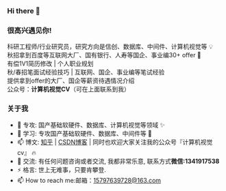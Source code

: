 ### Hi there 👋

### 很高兴遇见你! 

科研工程师/行业研究员，研究方向是信创、数据库、中间件、计算机视觉等 💡\
秋招拿到百度等互联网大厂、国有银行、人寿等国企、事业编30+ offer 🤞\
有偿1V1简历修改 | 个人职业规划\
秋/春招笔面试经验技巧 | 互联网、国企、事业编等笔试经验\
提供拿到offer的大厂、国企等薪资待遇情况介绍\
公众号：**计算机视觉CV**（可在上面联系到我）


### 关于我

- 🔭 专攻: 国产基础软硬件、数据库、计算机视觉等领域 ✨
- 🚀 学习: 专攻国产基础软硬件、数据库、中间件等  🍗
- 📫 博文: [知乎](https://www.zhihu.com/people/mo-ming-qi-miao-50-24) | [CSDN博客](https://blog.csdn.net/xiewenrui1996) | 同时也欢迎大家关注我的公众号『计算机视觉cv』 🔥
- 💬 交流: 有任何问题咨询或者交流, 我都非常乐意, 联系方式**微信:1341917538**
- ⚡ 格言: 世上无难事，只要肯攀登.
- 📫 How to reach me:邮箱：15797639728@163.com

